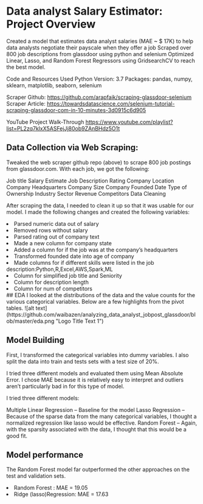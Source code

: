 
# Data analyst Salary Estimator: Project Overview
Created a model that estimates data analyst salaries (MAE ~ $ 17K) to help data analysts negotiate their payscale when they offer a job
Scraped over 800 job descriptions from glassdoor using python and selenium
Optimized Linear, Lasso, and Random Forest Regressors using GridsearchCV to reach the best model.

Code and Resources Used
Python Version: 3.7
Packages: pandas, numpy, sklearn, matplotlib, seaborn, selenium

Scraper Github: https://github.com/arapfaik/scraping-glassdoor-selenium
Scraper Article: https://towardsdatascience.com/selenium-tutorial-scraping-glassdoor-com-in-10-minutes-3d0915c6d905


YouTube Project Walk-Through
https://www.youtube.com/playlist?list=PL2zq7klxX5ASFejJj80ob9ZAnBHdz5O1t

## Data Collection via Web Scraping:
Tweaked the web scraper github repo (above) to scrape 800 job postings from glassdoor.com. With each job, we got the following:

Job title
Salary Estimate
Job Description
Rating
Company
Location
Company Headquarters
Company Size
Company Founded Date
Type of Ownership
Industry
Sector
Revenue
Competitors
Data Cleaning

After scraping the data, I needed to clean it up so that it was usable for our model. I made the following changes and created the following variables:

<li>Parsed numeric data out of salary</li>
<li>Removed rows without salary</li>
<li>Parsed rating out of company text</li>
<li>Made a new column for company state</li>
<li>Added a column for if the job was at the company’s headquarters</li>
<li>Transformed founded date into age of company</li>
<li>Made columns for if different skills were listed in the job description:Python,R,Excel,AWS,Spark,ML</li>
<li>Column for simplified job title and Seniority</li>
<li>Column for description length</li>
<li>Column for num of competitors</li>
## EDA
I looked at the distributions of the data and the value counts for the various categorical variables. Below are a few highlights from the pivot tables.
![alt text](https://github.com/waibazen/analyzing_data_analyst_jobpost_glassdoor/blob/master/eda.png "Logo Title Text 1")


## Model Building
First, I transformed the categorical variables into dummy variables. I also split the data into train and tests sets with a test size of 20%.

I tried three different models and evaluated them using Mean Absolute Error. I chose MAE because it is relatively easy to interpret and outliers aren’t particularly bad in for this type of model.

I tried three different models:

Multiple Linear Regression – Baseline for the model
Lasso Regression – Because of the sparse data from the many categorical variables, I thought a normalized regression like lasso would be effective.
Random Forest – Again, with the sparsity associated with the data, I thought that this would be a good fit.

## Model performance
The Random Forest model far outperformed the other approaches on the test and validation sets.

<li>Random Forest : MAE = 19.05</li>

<li>Ridge (lasso)Regression: MAE = 17.63</li>
